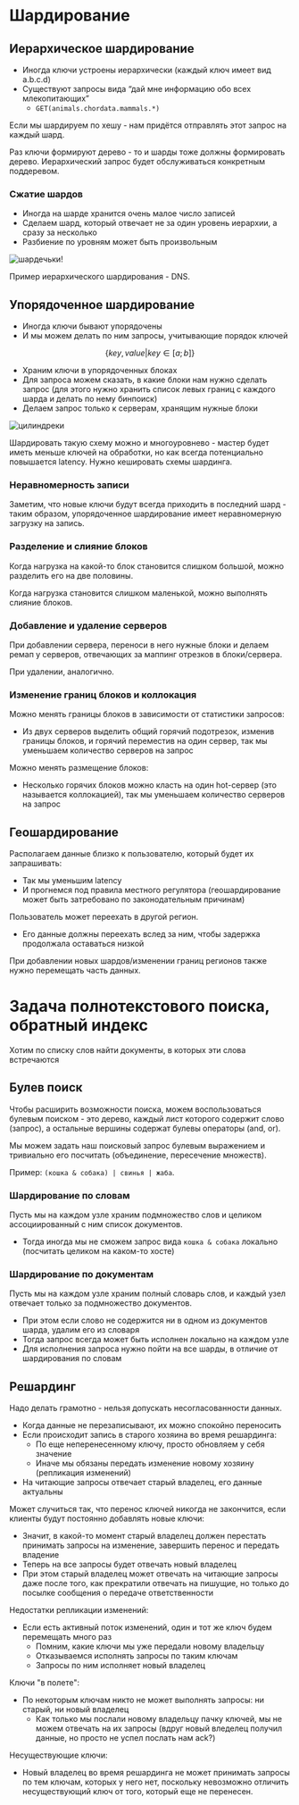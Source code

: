 # Шардирование

## Иерархическое шардирование

- Иногда ключи устроены иерархически (каждый ключ имеет вид a.b.c.d)
- Существуют запросы вида “дай мне информацию обо всех млекопитающих”
  - `GET(animals.chordata.mammals.*)`

Если мы шардируем по хешу - нам придётся отправлять этот запрос на каждый шард.

Раз ключи формируют дерево - то и шарды тоже должны формировать дерево. Иерархический запрос будет обслуживаться конкретным поддеревом.

### Сжатие шардов

- Иногда на шарде хранится очень малое число записей
- Сделаем шард, который отвечает не за один уровень иерархии, а сразу за несколько
- Разбиение по уровням может быть произвольным

![шардечьки!](../src/img15.png)

Пример иерархического шардирования - DNS.

## Упорядоченное шардирование

- Иногда ключи бывают упорядочены
- И мы можем делать по ним запросы, учитывающие порядок ключей

$$\{key, value | key \in [a; b] \}$$

- Храним ключи в упорядоченных блоках
- Для запроса можем сказать, в какие блоки нам нужно сделать запрос (для этого нужно хранить список левых границ с каждого шарда и делать по нему бинпоиск)
- Делаем запрос только к серверам, хранящим нужные блоки

![цилиндреки](../src/img16.png)

Шардировать такую схему можно и многоуровнево - мастер будет иметь меньше ключей на обработки, но как всегда потенциально повышается latency. Нужно кешировать схемы шардинга.

### Неравномерность записи

Заметим, что новые ключи будут всегда приходить в последний шард - таким образом, упорядоченное шардирование имеет неравномерную загрузку на запись.

### Разделение и слияние блоков

Когда нагрузка на какой-то блок становится слишком большой, можно разделить его на две половины.

Когда нагрузка становится слишком маленькой, можно выполнять слияние блоков.

### Добавление и удаление серверов

При добавлении сервера, переноси в него нужные блоки и делаем ремап у серверов, отвечающих за маппинг отрезков в блоки/сервера.

При удалении, аналогично.

### Изменение границ блоков и коллокация

Можно менять границы блоков в зависимости от статистики запросов:
- Из двух серверов выделить общий горячий подотрезок, изменив границы блоков,  и горячий переместив на один сервер, так мы уменьшаем количество серверов на запрос

Можно менять размещение блоков:
- Несколько горячих блоков можно класть на один hot-сервер (это называется коллокацией), так мы уменьшаем количество серверов на запрос

## Геошардирование

Располагаем данные близко к пользователю, который будет их запрашивать:
- Так мы уменьшим latency
- И прогнемся под правила местного регулятора (геошардирование может быть затребовано по законодательным причинам)

Пользователь может переехать в другой регион.
- Его данные должны переехать вслед за ним, чтобы задержка продолжала оставаться низкой

При добавлении новых шардов/изменении границ регионов также нужно перемещать часть данных.

# Задача полнотекстового поиска, обратный индекс

Хотим по списку слов найти документы, в которых эти слова встречаются

## Булев поиск

Чтобы расширить возможности поиска, можем воспользоваться булевым поиском - это дерево, каждый лист которого содержит слово (запрос), а остальные вершины содержат булевы операторы (and, or).

Мы можем задать наш поисковый запрос булевым выражением и тривиально его посчитать (объединение, пересечение множеств).

Пример: `(кошка & собака) | свинья | жаба`.

### Шардирование по словам

Пусть мы на каждом узле храним подмножество слов и целиком ассоциированный с ним список документов.
- Тогда иногда мы не сможем запрос вида `кошка & собака` локально (посчитать целиком на каком-то хосте)

### Шардирование по документам

Пусть мы на каждом узле храним полный словарь слов, и каждый узел отвечает только за подмножество документов.
- При этом если слово не содержится ни в одном из документов шарда, удалим его из словаря
- Тогда запрос всегда может быть исполнен локально на каждом узле
- Для исполнения запроса нужно пойти на все шарды, в отличие от шардирования по словам

## Решардинг

Надо делать грамотно - нельзя допускать несогласованности данных.

- Когда данные не перезаписывают, их можно спокойно переносить
- Если происходит запись в старого хозяина во время решардинга:
  - По еще неперенесенному ключу, просто обновляем у себя значение
  - Иначе мы обязаны передать изменение новому хозяину (репликация изменений)
- На читающие запросы отвечает старый владелец, его данные актуальны

Может случиться так, что перенос ключей никогда не закончится, если клиенты будут постоянно добавлять новые ключи:
- Значит, в какой-то момент старый владелец должен перестать принимать запросы на изменение, завершить перенос и передать владение
- Теперь на все запросы будет отвечать новый владелец
- При этом старый владелец может отвечать на читающие запросы даже после того, как прекратили отвечать на пишущие, но только до посылке сообщения о передаче ответственности

Недостатки репликации изменений:
- Если есть активный поток изменений, один и тот же ключ будем перемещать много раз
  - Помним, какие ключи мы уже передали новому владельцу
  - Отказываемся исполнять запросы по таким ключам
  - Запросы по ним исполняет новый владелец

Ключи "в полете":
- По некоторым ключам никто не может выполнять запросы: ни старый, ни новый владелец
  - Как только мы послали новому владельцу пачку ключей, мы не можем отвечать на их запросы (вдруг новый вледелец получил данные, но просто не успел послать нам ack?)

Несуществующие ключи:
- Новый владелец во время решардинга не может принимать запросы по тем ключам, которых у него нет, поскольку невозможно отличить несуществующий ключ от того, который еще не перенесен.
